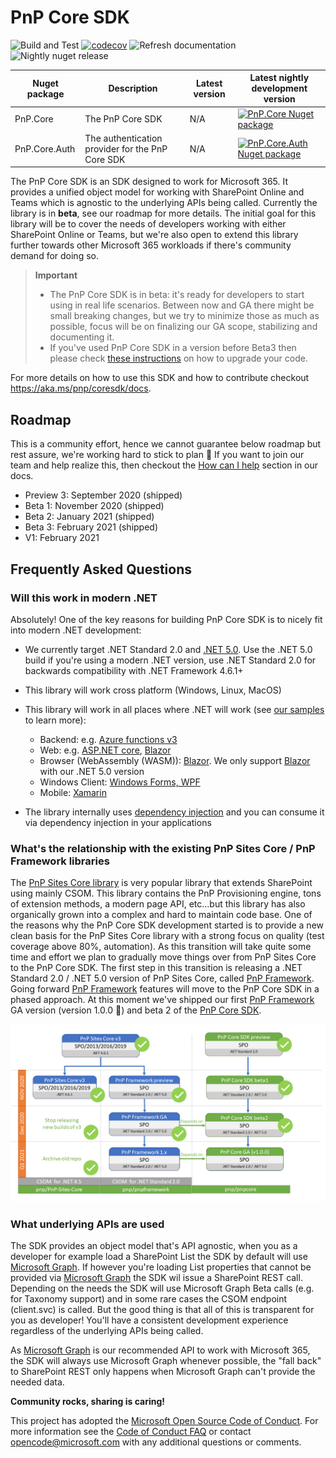 # PnP Core SDK

![Build and Test](https://github.com/pnp/pnpcore/workflows/Build%20and%20Test/badge.svg?branch=dev) [![codecov](https://codecov.io/gh/jansenbe/pnpcore/branch/dev/graph/badge.svg?token=FL0EY8DRPQ)](https://codecov.io/gh/jansenbe/pnpcore) ![Refresh documentation](https://github.com/pnp/pnpcore/workflows/Refresh%20documentation/badge.svg?branch=dev) ![Nightly nuget release](https://github.com/pnp/pnpcore/workflows/Nightly%20nuget%20release/badge.svg?branch=dev)

Nuget package | Description | Latest version | Latest nightly development version
--------------|-------------|----------------|------------------------------------
PnP.Core | The PnP Core SDK | N/A | [![PnP.Core Nuget package](https://img.shields.io/nuget/vpre/PnP.Core.svg)](https://www.nuget.org/packages/PnP.Core/)
PnP.Core.Auth | The authentication provider for the PnP Core SDK | N/A | [![PnP.Core.Auth Nuget package](https://img.shields.io/nuget/vpre/PnP.Core.Auth.svg)](https://www.nuget.org/packages/PnP.Core.Auth/)

The PnP Core SDK is an SDK designed to work for Microsoft 365. It provides a unified object model for working with SharePoint Online and Teams which is agnostic to the underlying APIs being called. Currently the library is in **beta**, see our roadmap for more details. The initial goal for this library will be to cover the needs of developers working with either SharePoint Online or Teams, but we're also open to extend this library further towards other Microsoft 365 workloads if there's community demand for doing so.

> **Important**
>
> - The PnP Core SDK is in beta: it's ready for developers to start using in real life scenarios. Between now and GA there might be small breaking changes, but we try to minimize those as much as possible, focus will be on finalizing our GA scope, stabilizing and documenting it.
> - If you've used PnP Core SDK in a version before Beta3 then please check [these instructions](https://pnp.github.io/pnpcore/using-the-sdk/upgrade-to-beta3.html) on how to upgrade your code.

For more details on how to use this SDK and how to contribute checkout https://aka.ms/pnp/coresdk/docs.

## Roadmap

This is a community effort, hence we cannot guarantee below roadmap but rest assure, we're working hard to stick to plan 🚀 If you want to join our team and help realize this, then checkout the [How can I help](https://pnp.github.io/pnpcore/#how-can-you-help) section in our docs.

- Preview 3: September 2020 (shipped)
- Beta 1: November 2020 (shipped)
- Beta 2: January 2021 (shipped)
- Beta 3: February 2021 (shipped)
- V1: February 2021

## Frequently Asked Questions

### Will this work in modern .NET

Absolutely! One of the key reasons for building PnP Core SDK is to nicely fit into modern .NET development:

- We currently target .NET Standard 2.0 and [.NET 5.0](https://devblogs.microsoft.com/dotnet/announcing-net-5-0/). Use the .NET 5.0 build if you're using a modern .NET version, use .NET Standard 2.0 for backwards compatibility with .NET Framework 4.6.1+
- This library will work cross platform (Windows, Linux, MacOS)
- This library will work in all places where .NET will work (see [our samples](src/samples) to learn more):
  - Backend: e.g. [Azure functions v3](https://docs.microsoft.com/en-us/azure/azure-functions/functions-dotnet-class-library)
  - Web: e.g. [ASP.NET core](https://docs.microsoft.com/en-us/aspnet/core/?view=aspnetcore-3.1), [Blazor](https://dotnet.microsoft.com/apps/aspnet/web-apps/blazor)
  - Browser (WebAssembly (WASM)): [Blazor](https://dotnet.microsoft.com/apps/aspnet/web-apps/blazor). We only support [Blazor](https://dotnet.microsoft.com/apps/aspnet/web-apps/blazor) with our .NET 5.0 version
  - Windows Client: [Windows Forms, WPF](https://docs.microsoft.com/en-us/dotnet/desktop/?view=netdesktop-5.0)
  - Mobile: [Xamarin](https://dotnet.microsoft.com/apps/xamarin)
  
- The library internally uses [dependency injection](https://docs.microsoft.com/en-us/aspnet/core/fundamentals/dependency-injection?view=aspnetcore-3.1) and you can consume it via dependency injection in your applications

### What's the relationship with the existing PnP Sites Core / PnP Framework libraries

The [PnP Sites Core library](https://github.com/PnP/PnP-Sites-Core) is very popular library that extends SharePoint using mainly CSOM. This library contains the PnP Provisioning engine, tons of extension methods, a modern page API, etc...but this library has also organically grown into a complex and hard to maintain code base. One of the reasons why the PnP Core SDK development started is to provide a new clean basis for the PnP Sites Core library with a strong focus on quality (test coverage above 80%, automation). As this transition will take quite some time and effort we plan to gradually move things over from PnP Sites Core to the PnP Core SDK. The first step in this transition is releasing a .NET Standard 2.0 / .NET 5.0 version of PnP Sites Core, called [PnP Framework](https://github.com/pnp/pnpframework). Going forward [PnP Framework](https://github.com/pnp/pnpframework) features will move to the PnP Core SDK in a phased approach. At this moment we've shipped our first [PnP Framework](https://github.com/pnp/pnpframework) GA version (version 1.0.0 🎉) and beta 2 of the [PnP Core SDK](https://github.com/pnp/pnpcore).

![PnP dotnet roadmap](PnP%20dotnet%20Roadmap%20-%20January%20status2.png)

### What underlying APIs are used

The SDK provides an object model that's API agnostic, when you as a developer for example load a SharePoint List the SDK by default will use [Microsoft Graph](https://docs.microsoft.com/en-us/graph/). If however you're loading List properties that cannot be provided via [Microsoft Graph](https://docs.microsoft.com/en-us/graph/) the SDK wil issue a SharePoint REST call. Depending on the needs the SDK will use Microsoft Graph Beta calls (e.g. for Taxonomy support) and in some rare cases the CSOM endpoint (client.svc) is called. But the good thing is that all of this is transparent for you as developer! You'll have a consistent development experience regardless of the underlying APIs being called.

As [Microsoft Graph](https://docs.microsoft.com/en-us/graph/) is our recommended API to work with Microsoft 365, the SDK will always use Microsoft Graph whenever possible, the "fall back" to SharePoint REST only happens when Microsoft Graph can't provide the needed data.

**Community rocks, sharing is caring!**

This project has adopted the [Microsoft Open Source Code of Conduct](https://opensource.microsoft.com/codeofconduct/). For more information see the [Code of Conduct FAQ](https://opensource.microsoft.com/codeofconduct/faq/) or contact [opencode@microsoft.com](mailto:opencode@microsoft.com) with any additional questions or comments.
